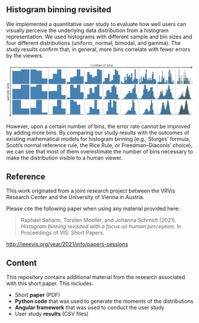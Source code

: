 ## Histogram binning revisited

We implemented a quantitative user study to evaluate how well users can visually perceive the underlying data distribution from a histogram representation. We used histograms with different sample and bin sizes and four different distributions (uniform, normal, bimodal, and gamma). The study results confirm that, in general, more bins correlate with fewer errors by the viewers.

![Teaser](https://github.com/vrvis/histogram_binning/blob/main/pics/teaser.png?raw_true)

However, upon a certain number of bins, the error rate cannot be improved by adding more bins. By comparing our study results with the outcomes of existing mathematical models for histogram binning (e.g., Sturges’ formula, Scott’s normal reference rule, the Rice Rule, or Freedman–Diaconis’ choice), we can see that most of them overestimate the number of bins necessary to make the distribution visible to a human viewer.

## Reference

This work originated from a joint research project between the VRVis Research Center and the University of Vienna in Austria.

Please cite the following paper when using any material provided here:

> Raphael Sahann, Torsten Moeller, and Johanna Schmidt (2021).
> *Histogram binning revisited with a focus on human perception*.
> In Proceedings of VIS: Short Papers.

http://ieeevis.org/year/2021/info/papers-sessions

## Content

This repository contains additional material from the research associated with this short paper. This includes:
* Short **paper** (PDF)
* **Python code** that was used to generate the moments of the distributions
* **Angular framework** that was used to conduct the user study
* User study **results** (CSV files)
